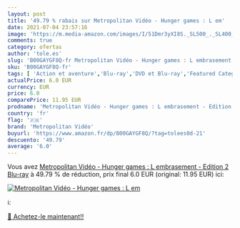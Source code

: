 ```yaml
---
layout: post
title: '49.79 % rabais sur Metropolitan Vidéo - Hunger games : L em'
date: 2021-07-04 23:57:16
image: 'https://m.media-amazon.com/images/I/51Dmr3yXI8S._SL500_._SL400_.jpg'
comments: true
category: ofertas
author: 'tole.es'
slug: 'B00GAYGF8Q-fr Metropolitan Vidéo - Hunger games : L embrasement -...'
sku: 'B00GAYGF8Q-fr'
tags: [ 'Action et aventure','Blu-ray','DVD et Blu-ray','Featured Categories','Films','Science-fiction','metropolitan vidéo', ]
actualPrice: 6.0 EUR
currency: EUR
price: 6.0
comparePrice: 11.95 EUR
prodname: 'Metropolitan Vidéo - Hunger games : L embrasement - Edition 2 Blu-ray'
country: 'fr'
flag: '🇫🇷'
brand: 'Metropolitan Vidéo'
buyurl: 'https://www.amazon.fr/dp/B00GAYGF8Q/?tag=tolees0d-21'
descuento: '49.79'
average: '6.0'
---
```


Vous avez [Metropolitan Vidéo - Hunger games : L embrasement - Edition 2 Blu-ray](https://www.amazon.fr/dp/B00GAYGF8Q/?tag=tolees0d-21)  à  49.79 % de réduction, prix final  6.0 EUR (original: 11.95 EUR) ici:

[![Metropolitan Vidéo - Hunger games : L em](https://m.media-amazon.com/images/I/51Dmr3yXI8S._SL500_._SL400_.jpg)](https://www.amazon.fr/dp/B00GAYGF8Q/?tag=tolees0d-21)

ℹ️:


[🛒 Achetez-le maintenant!!](https://www.amazon.fr/dp/B00GAYGF8Q/?tag=tolees0d-21)
